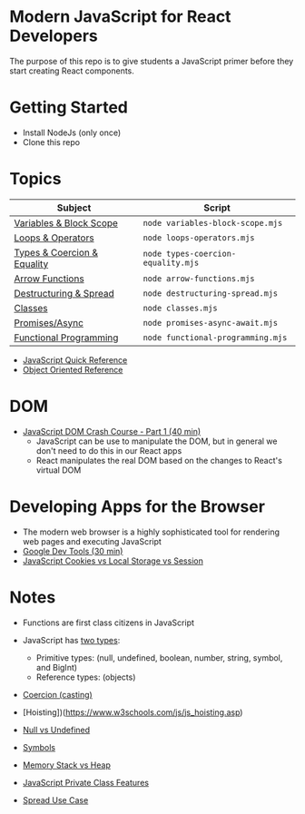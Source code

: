 # Modern JavaScript for React Developers
The purpose of this repo is to give students a JavaScript primer before
they start creating React components.

# Getting Started 
- Install NodeJs (only once)
- Clone this repo

# Topics
|Subject                                                    |Script                            |
|-----------------------------------------------------------|----------------------------------|
|[Variables & Block Scope](variables-block-scope.mjs)       |`node variables-block-scope.mjs`  |
|[Loops & Operators](loops-operators.mjs)                   |`node loops-operators.mjs`        |
|[Types & Coercion & Equality](types-coercion-equality.mjs) |`node types-coercion-equality.mjs`|
|[Arrow Functions](arrow-functions.mjs)                     |`node arrow-functions.mjs`        |
|[Destructuring & Spread](destructuring-spread.mjs)         |`node destructuring-spread.mjs`   |
|[Classes](classes.mjs)                                     |`node classes.mjs`                |
|[Promises/Async](promises-async-await.mjs)                 |`node promises-async-await.mjs`   |
|[Functional Programming](functional-programming.mjs)           |`node functional-programming.mjs` |

- [JavaScript Quick Reference](javascript-reference.md)
- [Object Oriented Reference](oop-reference.md)

# DOM
- [JavaScript DOM Crash Course - Part 1 (40 min)](https://youtu.be/0ik6X4DJKCc)
  - JavaScript can be use to manipulate the DOM, but in general we don't need to do this in our React apps
  - React manipulates the real DOM based on the changes to React's virtual DOM

# Developing Apps for the Browser
- The modern web browser is a highly sophisticated tool for rendering web pages and executing JavaScript
- [Google Dev Tools (30 min)](https://youtu.be/VYyQv0CSZOE)
- [JavaScript Cookies vs Local Storage vs Session](https://youtu.be/GihQAC1I39Q)

# Notes
- Functions are first class citizens in JavaScript
- JavaScript has [two types](https://developer.mozilla.org/en-US/docs/Web/JavaScript/Data_structures): 
  - Primitive types: (null, undefined, boolean, number, string, symbol, and BigInt)
  - Reference types: (objects)

- [Coercion (casting)](https://www.freecodecamp.org/news/js-type-coercion-explained-27ba3d9a2839/)
- [Hoisting])(https://www.w3schools.com/js/js_hoisting.asp)
- [Null vs Undefined](https://flexiple.com/undefined-vs-null-javascript/#:~:text=Unassigned%20variables%20are%20initialized%20by%20JavaScript%20with%20a%20default%20value%20of%20undefined.&text=Here%20as%20the%20variable%20is,a%20representation%20of%20no%20value.)
- [Symbols](https://www.programiz.com/javascript/symbol)
- [Memory Stack vs Heap](https://felixgerschau.com/javascript-memory-management/)
- [JavaScript Private Class Features](https://developer.mozilla.org/en-US/docs/Web/JavaScript/Reference/Classes/Private_class_fields)
- [Spread Use Case](https://www.samanthaming.com/tidbits/92-6-use-cases-of-spread-with-array/)
